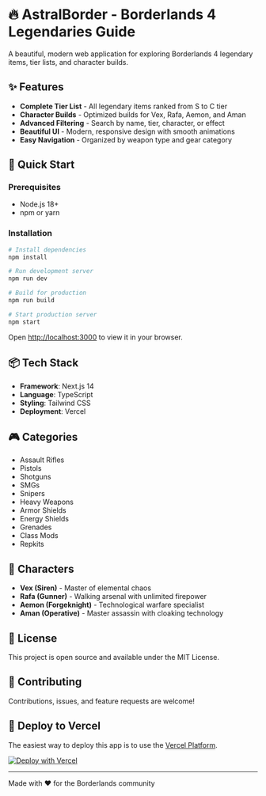 # 🔥 AstralBorder - Borderlands 4 Legendaries Guide

A beautiful, modern web application for exploring Borderlands 4 legendary items, tier lists, and character builds.

## ✨ Features

- **Complete Tier List** - All legendary items ranked from S to C tier
- **Character Builds** - Optimized builds for Vex, Rafa, Aemon, and Aman
- **Advanced Filtering** - Search by name, tier, character, or effect
- **Beautiful UI** - Modern, responsive design with smooth animations
- **Easy Navigation** - Organized by weapon type and gear category

## 🚀 Quick Start

### Prerequisites

- Node.js 18+ 
- npm or yarn

### Installation

```bash
# Install dependencies
npm install

# Run development server
npm run dev

# Build for production
npm run build

# Start production server
npm start
```

Open [http://localhost:3000](http://localhost:3000) to view it in your browser.

## 📦 Tech Stack

- **Framework**: Next.js 14
- **Language**: TypeScript
- **Styling**: Tailwind CSS
- **Deployment**: Vercel

## 🎮 Categories

- Assault Rifles
- Pistols
- Shotguns
- SMGs
- Snipers
- Heavy Weapons
- Armor Shields
- Energy Shields
- Grenades
- Class Mods
- Repkits

## 🌟 Characters

- **Vex (Siren)** - Master of elemental chaos
- **Rafa (Gunner)** - Walking arsenal with unlimited firepower
- **Aemon (Forgeknight)** - Technological warfare specialist
- **Aman (Operative)** - Master assassin with cloaking technology

## 📝 License

This project is open source and available under the MIT License.

## 🤝 Contributing

Contributions, issues, and feature requests are welcome!

## 🔗 Deploy to Vercel

The easiest way to deploy this app is to use the [Vercel Platform](https://vercel.com/new).

[![Deploy with Vercel](https://vercel.com/button)](https://vercel.com/new/clone?repository-url=https://github.com/yourusername/AstralBorder)

---

Made with ❤️ for the Borderlands community

